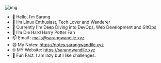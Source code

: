 ![img](https://coolgifs.neocities.org/gifs/125.gif)

- 👋 Hello, I’m Sarang
- 👀 I’m Linux Enthusiast, Tech Lover and Wanderer
- 🐧 Currently I'm Deep Diving into DevOps, Web Development and GitOps
- 🌱 I’m Die Hard Harry Potter Fan
- 📫 Email : mails@sarangwandile.xyz
- 😄 My Notes: https://notes.sarangwandile.xyz
- 🌐 MY Website: https://sarangwandile.xyz
- 👻 Fun Fact: I am lazy but I like challenges.



